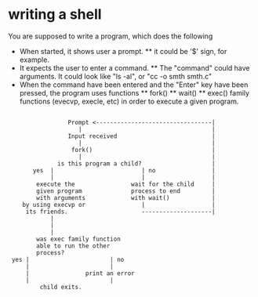 writing a shell
===============

You are supposed to write a program, which does the following

* When started, it shows user a prompt. 
** it could be '$' sign, for example.
* It expects the user to enter a command.
** The "command" could have arguments. It could look like "ls -al", or "cc -o smth smth.c"
* When the command have been entered and the "Enter" key have been pressed, the program uses functions
** fork()
** wait()
** exec() family functions (evecvp, execle, etc)
in order to execute a given program.
```

				 Prompt <---------------------------------|
					|                                     |
				 Input received                           |
					|                                     |
				  fork()                                  |
					|                                     |
			  is this program a child?                    |
	   yes  |                         | no                |
			|                         |                   |
		execute the                wait for the child     |
		given program              process to end         |
		with arguments             with wait()            |
	by using execvp or                |                   |
	 its friends.                     --------------------| 
			|
			|
			|
		was exec family function
		able to run the other
		process?
 yes |                       | no
   	 |                       |
 	 |                print an error
	 |                       |
		 child exits.

```
